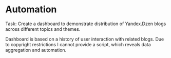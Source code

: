 # Automation
Task: Create a dashboard to demonstrate distribution of Yandex.Dzen blogs across different topics and themes. 

Dashboard is based on a history of user interaction with related blogs. 
Due to copyright restrictions I cannot provide a script, which reveals data aggregation and automation. 
